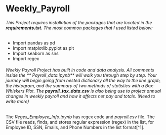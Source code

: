 # Weekly_Payroll


###### This Project requires installation of the packages that are located in the **requirements.txt**. The most common packages that I used listed below:

* Import pandas as pd
* Import matplotlib.pyplot as plt
* Import seaborn as sns
* Import regex

###### Weekly Payroll Project has built in code and data analysis. All comments inside the ** Payroll_data.ipynb** will walk you through step by step. Your journey will begin going from nested dictionary all the way to the line graph, the histogram, and the summary of two methods of statistics with a Box-Whiskers Plot. The **payroll_tax_data.csv** is also being use to project annual changes in weekly payroll and how it affects net pay and totals. (Need to write more) 

The *Regex_Employee_Info.ipynb* has regex code and *payroll.csv* file. The CSV file reads, finds, and stores regular expression (regex) in the list, for Employee ID, SSN, Emails, and Phone Numbers in the list format[^1].

[^note]:
    All data including (personal information) in the *payroll.csv* does not represent any person or persons. Everything has been generated to preserve originality of the raw data and capture visualization for this project. 
    
    